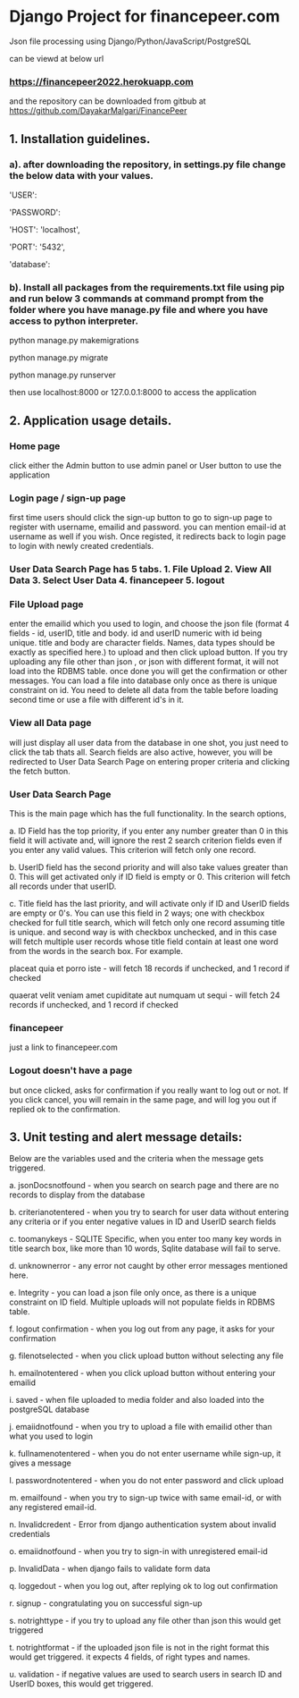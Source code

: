 # Django Project for financepeer.com

Json file processing using Django/Python/JavaScript/PostgreSQL 

can be viewd at below url 

### https://financepeer2022.herokuapp.com
and the repository can be downloaded from gitbub at https://github.com/DayakarMalgari/FinancePeer

## 1. Installation guidelines.
### a). after downloading the repository, in settings.py file change the below data with your values.
 'USER': 

 'PASSWORD':

 'HOST': 'localhost',

 'PORT': '5432',

 'database':

 
### b). Install all packages from the requirements.txt file using pip and run below 3 commands at command prompt from the folder where you have manage.py file and where you have access to python interpreter.
     
 python manage.py makemigrations

 python manage.py migrate

 python manage.py runserver

 then use localhost:8000 or 127.0.0.1:8000 to access the application

## 2. Application usage details.
### Home page
  click either the Admin button to use admin panel or User button to use the application
### Login page / sign-up page
  first time users should click the sign-up button to go to sign-up page to register with username, emailid and password.
  you can mention email-id at username as well if you wish.
   Once registed, it redirects back to login page to login with newly created credentials.
### User Data Search Page has 5 tabs. 1. File Upload 2. View All Data 3. Select User Data 4. financepeer 5. logout 
### File Upload page
 enter the emailid which you used to login, and choose the json file (format 4 fields - id, userID, title and body. id and userID numeric with id being unique. title and body are character fields. Names, data types should be exactly as specified here.) to upload and then click upload button. If you try uploading any file other than json , or json with different format, it will not load into the RDBMS table. once done you will get the confirmation or other messages. You can load a file into database only once as there is unique constraint on id. You need to delete all data from the table before loading second time or use a file with different id's in it.
### View all Data page
 will just display all user data from the database in one shot, you just need to click the tab thats all.
 Search fields are also active, however, you will be redirected to User Data Search Page on entering proper criteria and clicking the fetch button.
### User Data Search Page
  This is the main page which has the full functionality. In the search options,

  a. ID Field has the top priority, if you enter any number greater than 0 in this field it will activate and, 
  will ignore the rest 2 search criterion fields even if you enter any valid values. This criterion will fetch only one record.

  b. UserID field has the second priority and will also take values greater than 0. This will get activated only if ID field is empty or 0. This criterion will fetch all records under that userID.

  c. Title field has the last priority, and will activate only if ID and UserID fields are empty or 0's.
  You can use this field in 2 ways; one with checkbox checked for full title search, which will fetch only one record assuming title is unique.
  and second way is with checkbox unchecked, and in this case will fetch multiple user records whose title field contain at least one word from
  the words in the search box. For example.

  placeat quia et porro iste                                - will fetch 18 records if unchecked, and 1 record if checked

  quaerat velit veniam amet cupiditate aut numquam ut sequi - will fetch 24 records if unchecked, and 1 record if checked
  
### financepeer 
  just a link to financepeer.com
  
### Logout doesn't have a page
  but once clicked, asks for confirmation if you really want to log out or not. 
  If you click cancel, you will remain in the same page, and will log you out if replied ok to the confirmation.


## 3. Unit testing and alert message details:
Below are the variables used and the criteria when the message gets triggered.

 a. jsonDocsnotfound       - when you search on search page and there are no records to display from the database

 b. criterianotentered     - when you try to search for user data without entering any criteria or if you enter negative values in ID and UserID search fields

 c. toomanykeys            - SQLITE Specific, when you enter too many key words in title search box, like more than 10 words, Sqlite database will fail to serve.

 d. unknownerror           - any error not caught by other error messages mentioned here.

 e. Integrity              - you can load a json file only once, as there is a unique constraint on ID field. Multiple uploads will not populate fields in RDBMS table. 

 f. logout confirmation    - when you log out from any page, it asks for your confirmation

 g. filenotselected        - when you click upload button without selecting any file

 h. emailnotentered        - when you click upload button without entering your emailid

 i. saved                  - when file uploaded to media folder and also loaded into the postgreSQL database

 j. emaiidnotfound         - when you try to upload a file with emailid other than what you used to login

 k. fullnamenotentered     - when you do not enter username while sign-up, it gives a message

 l. passwordnotentered     - when you do not enter password and click upload

 m. emailfound             - when you try to sign-up twice with same email-id, or with any registered email-id.

 n. Invalidcredent         - Error from django authentication system about invalid credentials

 o. emaiidnotfound         - when you try to sign-in with unregistered email-id

 p. InvalidData            - when django fails to validate form data

 q. loggedout              - when you log out, after replying ok to log out confirmation

 r. signup                 - congratulating you on successful sign-up
 
 s. notrighttype           - if you try to upload any file other than json this would get triggered
 
 t. notrightformat         - if the uploaded json file is not in the right format this would get triggered. it expects 4 fields, of right types and names.
 
 u. validation             -  if negative values are used to search users in search ID and UserID boxes, this would get triggered.

 
